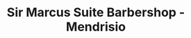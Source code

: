 ---
title: "Sir Marcus Suite Barbershop - Mendrisio"
url: /mendrisio/sir-marcus-suite-barbershop-mendrisio/
shop: Friseur
---